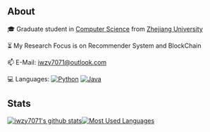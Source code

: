 ## About
🎓 Graduate student in [Computer Science](http://www.en.cs.zju.edu.cn/) from [Zhejiang University](http://www.zju.edu.cn/english)

⏳ My Research Focus is on Recommender System and BlockChain

📫 E-Mail: iwzy7071@outlook.com

💻 Languages: [![Python](https://img.shields.io/badge/-Python-28253a?style=flat&logo=python)](https://github.com/topics/python) [![Java](https://img.shields.io/badge/-Java-28253a?style=flat&?logo=Java)](https://github.com/topics/java)

## Stats
[![iwzy7071's github stats](https://github-readme-stats.vercel.app/api?username=iwzy7071&count_private=true&show_icons=true)](https://github.com/anuraghazra/github-readme-stats)[![Most Used Languages](https://github-readme-stats.vercel.app/api/top-langs/?username=iwzy7071&layout=compact&hide=python,html,css&langs_count=11)](https://github.com/anuraghazra/github-readme-stats)
